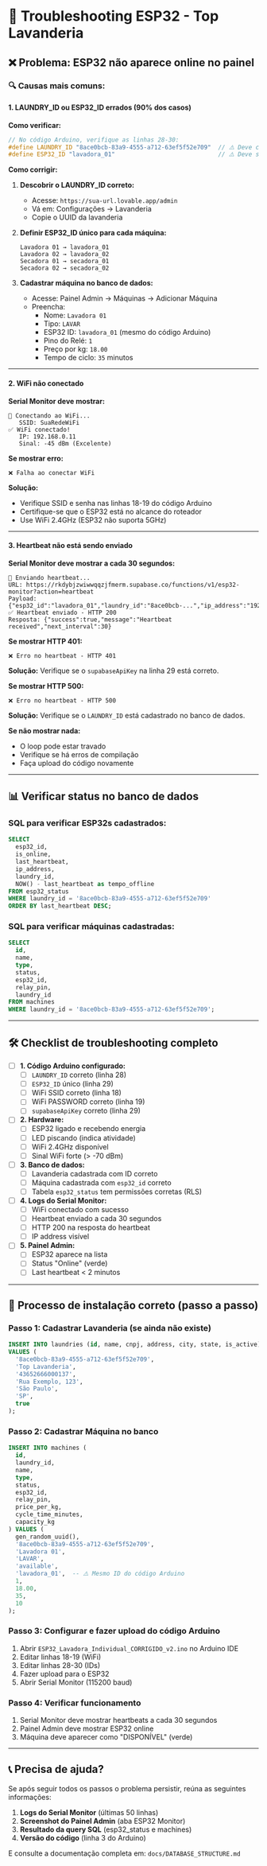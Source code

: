# 🔧 Troubleshooting ESP32 - Top Lavanderia

## ❌ Problema: ESP32 não aparece online no painel

### 🔍 **Causas mais comuns:**

#### 1. **LAUNDRY_ID ou ESP32_ID errados** (90% dos casos)

**Como verificar:**
```cpp
// No código Arduino, verifique as linhas 28-30:
#define LAUNDRY_ID "8ace0bcb-83a9-4555-a712-63ef5f52e709"  // ⚠️ Deve coincidir com o banco
#define ESP32_ID "lavadora_01"                             // ⚠️ Deve ser único e coincidir com a máquina
```

**Como corrigir:**

1. **Descobrir o LAUNDRY_ID correto:**
   - Acesse: `https://sua-url.lovable.app/admin`
   - Vá em: Configurações → Lavanderia
   - Copie o UUID da lavanderia

2. **Definir ESP32_ID único para cada máquina:**
   ```
   Lavadora 01 → lavadora_01
   Lavadora 02 → lavadora_02
   Secadora 01 → secadora_01
   Secadora 02 → secadora_02
   ```

3. **Cadastrar máquina no banco de dados:**
   - Acesse: Painel Admin → Máquinas → Adicionar Máquina
   - Preencha:
     - Nome: `Lavadora 01`
     - Tipo: `LAVAR`
     - ESP32 ID: `lavadora_01` (mesmo do código Arduino)
     - Pino do Relé: `1`
     - Preço por kg: `18.00`
     - Tempo de ciclo: `35` minutos

---

#### 2. **WiFi não conectado**

**Serial Monitor deve mostrar:**
```
📡 Conectando ao WiFi...
   SSID: SuaRedeWiFi
✅ WiFi conectado!
   IP: 192.168.0.11
   Sinal: -45 dBm (Excelente)
```

**Se mostrar erro:**
```
❌ Falha ao conectar WiFi
```

**Solução:**
- Verifique SSID e senha nas linhas 18-19 do código Arduino
- Certifique-se que o ESP32 está no alcance do roteador
- Use WiFi 2.4GHz (ESP32 não suporta 5GHz)

---

#### 3. **Heartbeat não está sendo enviado**

**Serial Monitor deve mostrar a cada 30 segundos:**
```
📡 Enviando heartbeat...
URL: https://rkdybjzwiwwqqzjfmerm.supabase.co/functions/v1/esp32-monitor?action=heartbeat
Payload: {"esp32_id":"lavadora_01","laundry_id":"8ace0bcb-...","ip_address":"192.168.0.11",...}
✅ Heartbeat enviado - HTTP 200
Resposta: {"success":true,"message":"Heartbeat received","next_interval":30}
```

**Se mostrar HTTP 401:**
```
❌ Erro no heartbeat - HTTP 401
```
**Solução:** Verifique se o `supabaseApiKey` na linha 29 está correto.

**Se mostrar HTTP 500:**
```
❌ Erro no heartbeat - HTTP 500
```
**Solução:** Verifique se o `LAUNDRY_ID` está cadastrado no banco de dados.

**Se não mostrar nada:**
- O loop pode estar travado
- Verifique se há erros de compilação
- Faça upload do código novamente

---

## 📊 **Verificar status no banco de dados**

### SQL para verificar ESP32s cadastrados:
```sql
SELECT 
  esp32_id, 
  is_online, 
  last_heartbeat, 
  ip_address,
  laundry_id,
  NOW() - last_heartbeat as tempo_offline
FROM esp32_status
WHERE laundry_id = '8ace0bcb-83a9-4555-a712-63ef5f52e709'
ORDER BY last_heartbeat DESC;
```

### SQL para verificar máquinas cadastradas:
```sql
SELECT 
  id,
  name,
  type,
  status,
  esp32_id,
  relay_pin,
  laundry_id
FROM machines
WHERE laundry_id = '8ace0bcb-83a9-4555-a712-63ef5f52e709';
```

---

## 🛠️ **Checklist de troubleshooting completo**

- [ ] **1. Código Arduino configurado:**
  - [ ] `LAUNDRY_ID` correto (linha 28)
  - [ ] `ESP32_ID` único (linha 29)
  - [ ] WiFi SSID correto (linha 18)
  - [ ] WiFi PASSWORD correto (linha 19)
  - [ ] `supabaseApiKey` correto (linha 29)

- [ ] **2. Hardware:**
  - [ ] ESP32 ligado e recebendo energia
  - [ ] LED piscando (indica atividade)
  - [ ] WiFi 2.4GHz disponível
  - [ ] Sinal WiFi forte (> -70 dBm)

- [ ] **3. Banco de dados:**
  - [ ] Lavanderia cadastrada com ID correto
  - [ ] Máquina cadastrada com `esp32_id` correto
  - [ ] Tabela `esp32_status` tem permissões corretas (RLS)

- [ ] **4. Logs do Serial Monitor:**
  - [ ] WiFi conectado com sucesso
  - [ ] Heartbeat enviado a cada 30 segundos
  - [ ] HTTP 200 na resposta do heartbeat
  - [ ] IP address visível

- [ ] **5. Painel Admin:**
  - [ ] ESP32 aparece na lista
  - [ ] Status "Online" (verde)
  - [ ] Last heartbeat < 2 minutos

---

## 🚀 **Processo de instalação correto (passo a passo)**

### **Passo 1: Cadastrar Lavanderia (se ainda não existe)**
```sql
INSERT INTO laundries (id, name, cnpj, address, city, state, is_active)
VALUES (
  '8ace0bcb-83a9-4555-a712-63ef5f52e709',
  'Top Lavanderia',
  '43652666000137',
  'Rua Exemplo, 123',
  'São Paulo',
  'SP',
  true
);
```

### **Passo 2: Cadastrar Máquina no banco**
```sql
INSERT INTO machines (
  id,
  laundry_id,
  name,
  type,
  status,
  esp32_id,
  relay_pin,
  price_per_kg,
  cycle_time_minutes,
  capacity_kg
) VALUES (
  gen_random_uuid(),
  '8ace0bcb-83a9-4555-a712-63ef5f52e709',
  'Lavadora 01',
  'LAVAR',
  'available',
  'lavadora_01',  -- ⚠️ Mesmo ID do código Arduino
  1,
  18.00,
  35,
  10
);
```

### **Passo 3: Configurar e fazer upload do código Arduino**
1. Abrir `ESP32_Lavadora_Individual_CORRIGIDO_v2.ino` no Arduino IDE
2. Editar linhas 18-19 (WiFi)
3. Editar linhas 28-30 (IDs)
4. Fazer upload para o ESP32
5. Abrir Serial Monitor (115200 baud)

### **Passo 4: Verificar funcionamento**
1. Serial Monitor deve mostrar heartbeats a cada 30 segundos
2. Painel Admin deve mostrar ESP32 online
3. Máquina deve aparecer como "DISPONÍVEL" (verde)

---

## 📞 **Precisa de ajuda?**

Se após seguir todos os passos o problema persistir, reúna as seguintes informações:

1. **Logs do Serial Monitor** (últimas 50 linhas)
2. **Screenshot do Painel Admin** (aba ESP32 Monitor)
3. **Resultado da query SQL** (esp32_status e machines)
4. **Versão do código** (linha 3 do Arduino)

E consulte a documentação completa em: `docs/DATABASE_STRUCTURE.md`
